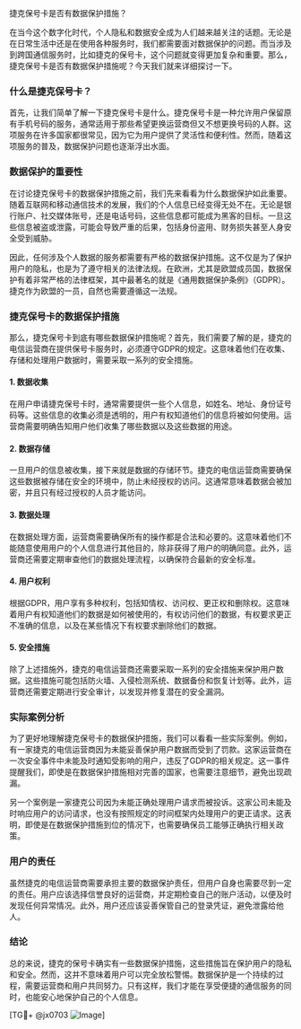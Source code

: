 捷克保号卡是否有数据保护措施？

在当今这个数字化时代，个人隐私和数据安全成为人们越来越关注的话题。无论是在日常生活中还是在使用各种服务时，我们都需要面对数据保护的问题。而当涉及到跨国通信服务时，比如捷克的保号卡，这个问题就变得更加复杂和重要。那么，捷克保号卡是否有数据保护措施呢？今天我们就来详细探讨一下。

### 什么是捷克保号卡？

首先，让我们简单了解一下捷克保号卡是什么。捷克保号卡是一种允许用户保留原有手机号码的服务，通常适用于那些希望更换运营商但又不想更换号码的人群。这项服务在许多国家都很常见，因为它为用户提供了灵活性和便利性。然而，随着这项服务的普及，数据保护问题也逐渐浮出水面。

### 数据保护的重要性

在讨论捷克保号卡的数据保护措施之前，我们先来看看为什么数据保护如此重要。随着互联网和移动通信技术的发展，我们的个人信息已经变得无处不在。无论是银行账户、社交媒体账号，还是电话号码，这些信息都可能成为黑客的目标。一旦这些信息被盗或泄露，可能会导致严重的后果，包括身份盗用、财务损失甚至人身安全受到威胁。

因此，任何涉及个人数据的服务都需要有严格的数据保护措施。这不仅是为了保护用户的隐私，也是为了遵守相关的法律法规。在欧洲，尤其是欧盟成员国，数据保护有着非常严格的法律框架，其中最著名的就是《通用数据保护条例》（GDPR）。捷克作为欧盟的一员，自然也需要遵循这一法规。

### 捷克保号卡的数据保护措施

那么，捷克保号卡到底有哪些数据保护措施呢？首先，我们需要了解的是，捷克的电信运营商在提供保号卡服务时，必须遵守GDPR的规定。这意味着他们在收集、存储和处理用户数据时，需要采取一系列的安全措施。

#### 1. 数据收集

在用户申请捷克保号卡时，通常需要提供一些个人信息，如姓名、地址、身份证号码等。这些信息的收集必须是透明的，用户有权知道他们的信息将被如何使用。运营商需要明确告知用户他们收集了哪些数据以及这些数据的用途。

#### 2. 数据存储

一旦用户的信息被收集，接下来就是数据的存储环节。捷克的电信运营商需要确保这些数据被存储在安全的环境中，防止未经授权的访问。这通常意味着数据会被加密，并且只有经过授权的人员才能访问。

#### 3. 数据处理

在数据处理方面，运营商需要确保所有的操作都是合法和必要的。这意味着他们不能随意使用用户的个人信息进行其他目的，除非获得了用户的明确同意。此外，运营商还需要定期审查他们的数据处理流程，以确保符合最新的安全标准。

#### 4. 用户权利

根据GDPR，用户享有多种权利，包括知情权、访问权、更正权和删除权。这意味着用户有权知道他们的数据是如何被使用的，有权访问他们的数据，有权要求更正不准确的信息，以及在某些情况下有权要求删除他们的数据。

#### 5. 安全措施

除了上述措施外，捷克的电信运营商还需要采取一系列的安全措施来保护用户数据。这些措施可能包括防火墙、入侵检测系统、数据备份和恢复计划等。此外，运营商还需要定期进行安全审计，以发现并修复潜在的安全漏洞。

### 实际案例分析

为了更好地理解捷克保号卡的数据保护措施，我们可以看看一些实际案例。例如，有一家捷克的电信运营商因为未能妥善保护用户数据而受到了罚款。这家运营商在一次安全事件中未能及时通知受影响的用户，违反了GDPR的相关规定。这一事件提醒我们，即使是在数据保护措施相对完善的国家，也需要注意细节，避免出现疏漏。

另一个案例是一家捷克公司因为未能正确处理用户请求而被投诉。这家公司未能及时响应用户的访问请求，也没有按照规定的时间框架内处理用户的更正请求。这表明，即使是在数据保护措施到位的情况下，也需要确保员工能够正确执行相关政策。

### 用户的责任

虽然捷克的电信运营商需要承担主要的数据保护责任，但用户自身也需要尽到一定的责任。用户应该选择信誉良好的运营商，并定期检查自己的账户活动，以便及时发现任何异常情况。此外，用户还应该妥善保管自己的登录凭证，避免泄露给他人。

### 结论

总的来说，捷克的保号卡确实有一些数据保护措施，这些措施旨在保护用户的隐私和安全。然而，这并不意味着用户可以完全放松警惕。数据保护是一个持续的过程，需要运营商和用户共同努力。只有这样，我们才能在享受便捷的通信服务的同时，也能安心地保护自己的个人信息。

[TG💪+ @jx0703 ![Image](https://github.com/user-attachments/assets/dbca1d08-cadb-493c-b0ec-ad6f7a83f270)]
